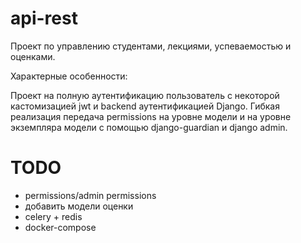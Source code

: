 # api-rest
Проект по управлению студентами, лекциями, успеваемостью и оценками.

Характерные особенности:

Проект на полную аутентификацию пользователь с некоторой кастомизацией jwt и backend аутентификацией Django. Гибкая реализация передача permissions на уровне модели и на уровне экземпляра модели с помощью django-guardian и django admin.


# TODO
* permissions/admin permissions
* добавить модели оценки
* celery + redis
* docker-compose
